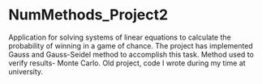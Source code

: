 # NumMethods_Project2
Application for solving systems of linear equations to calculate the probability of winning in a game of chance. The project has implemented Gauss and Gauss-Seidel method to accomplish this task. Method used to verify results- Monte Carlo.
Old project, code I wrote during my time at university.
